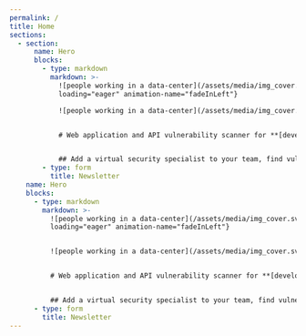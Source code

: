 ```yaml
---
permalink: /
title: Home
sections:
  - section:
      name: Hero
      blocks:
        - type: markdown
          markdown: >-
            ![people working in a data-center](/assets/media/img_cover.svg){:
            loading="eager" animation-name="fadeInLeft"}

            ![people working in a data-center](/assets/media/img_cover.svg){: loading="eager" animation-name="fadeInLeft"}


            # Web application and API vulnerability scanner for **[developers](/web-vulnerability-scanner/developers/), [security teams](/web-vulnerability-scanner/security-teams/), [DevOps](/web-vulnerability-scanner/devops/), [compliance](/web-vulnerability-scanner/compliance/) and [SaaS Businesses](/web-vulnerability-scanner/management/)**{: .typewriter} {#web-application-and-api-vulnerability-scanner}


            ## Add a virtual security specialist to your team, find vulnerabilities, and learn how to fix them
        - type: form
          title: Newsletter
    name: Hero
    blocks:
      - type: markdown
        markdown: >-
          ![people working in a data-center](/assets/media/img_cover.svg){:
          loading="eager" animation-name="fadeInLeft"}


          ![people working in a data-center](/assets/media/img_cover.svg){: loading="eager" animation-name="fadeInLeft"}


          # Web application and API vulnerability scanner for **[developers](/web-vulnerability-scanner/developers/), [security teams](/web-vulnerability-scanner/security-teams/), [DevOps](/web-vulnerability-scanner/devops/), [compliance](/web-vulnerability-scanner/compliance/) and [SaaS Businesses](/web-vulnerability-scanner/management/)**{: .typewriter} {#web-application-and-api-vulnerability-scanner}


          ## Add a virtual security specialist to your team, find vulnerabilities, and learn how to fix them
      - type: form
        title: Newsletter
---
```


